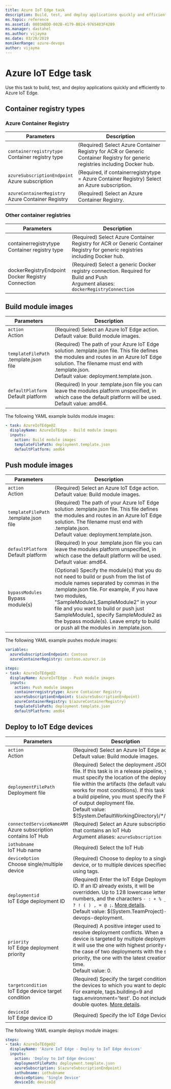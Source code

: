 ```yaml
---
title: Azure IoT Edge task
description: Build, test, and deploy applications quickly and efficiently to Azure IoT Edge
ms.topic: reference
ms.assetid: 0803ABDD-002B-4179-B824-9765403F4289
ms.manager: dastahel
ms.author: vijayma
ms.date: 03/20/2019
monikerRange: azure-devops
author: vijayma
---
```


# Azure IoT Edge task

Use this task to build, test, and deploy applications quickly and efficiently to Azure IoT Edge.

## Container registry types

### Azure Container Registry

|Parameters|Description|
|--- |--- |
|`containerregistrytype` <br/>Container registry type|(Required) Select Azure Container Registry for ACR or Generic Container Registry for generic registries including Docker hub.|
|`azureSubscriptionEndpoint` <br/>Azure subscription|(Required, if containerregistrytype = Azure Container Registry) Select an Azure subscription.|
|`azureContainerRegistry` <br/>Azure Container Registry|(Required) Select an Azure Container Registry.|

### Other container registries

|Parameters|Description|
|--- |--- |
|containerregistrytype <br/>Container registry type|(Required) Select Azure Container Registry for ACR or Generic Container Registry for generic registries including Docker hub.|
|dockerRegistryEndpoint <br/>Docker Registry Connection|(Required) Select a generic Docker registry connection. Required for Build and Push <br/>Argument aliases: `dockerRegistryConnection`|

## Build module images

|Parameters|Description|
|--- |--- |
|`action` <br/>Action|(Required) Select an Azure IoT Edge action. <br/>Default value: Build module images.|
|`templateFilePath` <br/>.template.json file|(Required) The path of your Azure IoT Edge solution .template.json file. This file defines the modules and routes in an Azure IoT Edge solution. The filename must end with .template.json. <br/>Default value: deployment.template.json.|
|`defaultPlatform` <br/>Default platform|(Required) In your .template.json file you can leave the modules platform unspecified, in which case the default platform will be used. <br/>Default value: amd64.|

The following YAML example builds module images:

```YAML
- task: AzureIoTEdge@2
  displayName: AzureIoTEdge - Build module images
  inputs:
    action: Build module images
    templateFilePath: deployment.template.json
    defaultPlatform: amd64  
```

## Push module images

|Parameters|Description|
|--- |--- |
|`action` <br/>Action|(Required) Select an Azure IoT Edge action. <br/>Default value: Build module images.|
|`templateFilePath` <br/>.template.json file|(Required) The path of your Azure IoT Edge solution .template.json file. This file defines the modules and routes in an Azure IoT Edge solution. The filename must end with .template.json. <br/>Default value: deployment.template.json.|
|`defaultPlatform` <br/>Default platform|(Required) In your .template.json file you can leave the modules platform unspecified, in which case the default platform will be used. <br/>Default value: amd64.|
|`bypassModules` <br/>Bypass module(s)|(Optional) Specify the module(s) that you do not need to build or push from the list of module names separated by commas in the .template.json file. For example, if you have two modules, "SampleModule1,SampleModule2" in your file and you want to build or push just SampleModule1, specify SampleModule2 as the bypass module(s). Leave empty to build or push all the modules in .template.json.|

The following YAML example pushes module images:

```YAML
variables:
  azureSubscriptionEndpoint: Contoso
  azureContainerRegistry: contoso.azurecr.io

steps:    
- task: AzureIoTEdge@2
  displayName: AzureIoTEdge - Push module images
  inputs:
    action: Push module images
    containerregistrytype: Azure Container Registry
    azureSubscriptionEndpoint: $(azureSubscriptionEndpoint)
    azureContainerRegistry: $(azureContainerRegistry)
    templateFilePath: deployment.template.json
    defaultPlatform: amd64  
```

## Deploy to IoT Edge devices

|Parameters|Description|
|--- |--- |
|`action` <br/>Action|(Required) Select an Azure IoT Edge action. <br/>Default value: Build module images.|
|`deploymentFilePath` <br/>Deployment file|(Required) Select the deployment JSON file. If this task is in a release pipeline, you must specify the location of the deployment file within the artifacts (the default value works for most conditions). If this task is in a build pipeline, you must specify the Path of output deployment file. <br/>Default value: $(System.DefaultWorkingDirectory)/*/.json.|
|`connectedServiceNameARM` <br/>Azure subscription contains IoT Hub|(Required) Select an Azure subscription that contains an IoT Hub <br/>Argument aliases: `azureSubscription`|
|`iothubname` <br/>IoT Hub name|(Required) Select the IoT Hub|
|`deviceOption` <br/>Choose single/multiple device|(Required) Choose to deploy to a single device, or to multiple devices specified by using tags.|
|`deploymentid` <br/>IoT Edge deployment ID|(Required) Enter the IoT Edge Deployment ID. If an ID already exists, it will be overridden. Up to 128 lowercase letters, numbers, and the characters `- : + % _ # * ? ! ( ) , = @ ;`. [More details](/azure/iot-edge/how-to-deploy-monitor#monitor-a-deployment). <br/>Default value: $(System.TeamProject)-devops-deployment.|
|`priority` <br/>IoT Edge deployment priority|(Required) A positive integer used to resolve deployment conflicts. When a device is targeted by multiple deployments it will use the one with highest priority or, in the case of two deployments with the same priority, the one with the latest creation time. <br/>Default value: 0.|
|`targetcondition` <br/>IoT Edge device target condition|(Required) Specify the target condition of the devices to which you want to deploy. For example, tags.building=9 and tags.environment='test'. Do not include double quotes. [More details](/azure/iot-edge/how-to-deploy-monitor#monitor-a-deployment).|
|`deviceId` <br/>IoT Edge device ID|(Required) Specify the IoT Edge Device ID.|

The following YAML example deploys module images:
```YAML
steps:
- task: AzureIoTEdge@2
  displayName: 'Azure IoT Edge - Deploy to IoT Edge devices'
  inputs:
    action: 'Deploy to IoT Edge devices'
    deploymentFilePath: deployment.template.json
    azureSubscription: $(azureSubscriptionEndpoint)
    iothubname: iothubname
    deviceOption: 'Single Device'
    deviceId: deviceId
```